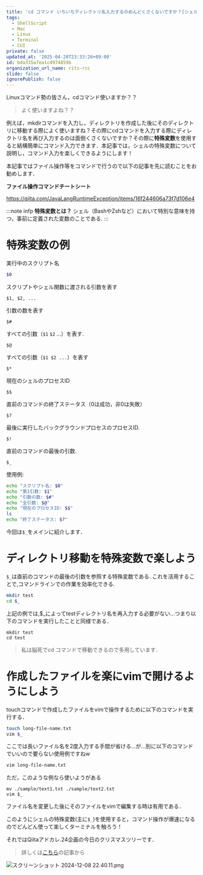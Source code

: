 ```yaml
---
title: 'cd コマンド いちいちディレクトリ名入力するのめんどくさくないですか？[シェルの特殊変数]'
tags:
  - ShellScript
  - Mac
  - Linux
  - Terminal
  - CUI
private: false
updated_at: '2025-04-20T23:33:26+09:00'
id: bda335a7ea1c4974859b
organization_url_name: rits-rcc
slide: false
ignorePublish: false
---
```

Linuxコマンド勢の皆さん，cdコマンド使いますか？？

> よく使いますよね？？

例えば，mkdirコマンドを入力し，ディレクトリを作成した後にそのディレクトリに移動する際によく使いますね？その際にcdコマンドを入力する際にディレクトリ名を再び入力するのは面倒くさくないですか？その際に**特殊変数**を使用すると結構簡単にコマンド入力できます．本記事では，シェルの特殊変数について説明し，コマンド入力を楽しくできるようにします！

本記事ではファイル操作等をコマンドで行うので以下の記事を先に読むことをお勧めします．

**ファイル操作コマンドチートシート**

https://qiita.com/JavaLangRuntimeException/items/16f244606a73f7d106e4

:::note infp
**特殊変数とは？**
シェル（BashやZshなど）において特別な意味を持つ，事前に定義された変数のことである.
:::

# 特殊変数の例
実行中のスクリプト名
```bash
$0
```
スクリプトやシェル関数に渡される引数を表す
```
$1, $2, ... 
```
引数の数を表す
```
$# 
```
すべての引数（`$1` `$2` ...）を表す.
```
$@ 
```
すべての引数（`$1 $2 ...`）を表す
```
$* 
```
現在のシェルのプロセスID
```
$$
```
直前のコマンドの終了ステータス（0は成功，非0は失敗）
```
$? 
```
最後に実行したバックグラウンドプロセスのプロセスID.
```
$!
```
直前のコマンドの最後の引数.
```
$_ 
```

使用例:
```bash
echo "スクリプト名: $0"
echo "第1引数: $1"
echo "引数の数: $#"
echo "全引数: $@"
echo "現在のプロセスID: $$"
ls
echo "終了ステータス: $?"
```
今回は`$_`をメインに紹介します．
# ディレクトリ移動を特殊変数で楽しよう

`$_`は直前のコマンドの最後の引数を参照する特殊変数である. これを活用することで,コマンドラインでの作業を効率化できる.
```bash
mkdir test
cd $_
```
上記の例では,$_によってtestディレクトリ名を再入力する必要がない...つまり以下のコマンドを実行したことと同様である．
```
mkdir test
cd test
```

> 私は脳死でcd コマンドで移動できるので多用しています．

# 作成したファイルを楽にvimで開けるようにしよう
touchコマンドで作成したファイルをvimで操作するために以下のコマンドを実行する．
```bash
touch long-file-name.txt
vim $_
```
ここでは長いファイル名を2度入力する手間が省ける...が...別に以下のコマンドでいいので要らない使用例ですねw
```bash
vim long-file-name.txt
```

ただ，このような例なら使いようがある
```
mv ./sample/text1.txt ./sample/text2.txt
vim $_
```
ファイル名を変更した後にそのファイルをvimで編集する時は有用である．

このようにシェルの特殊変数(主に`$_`)を使用すると，コマンド操作が爆速になるのでどんどん使って楽しくターミナルを触ろう！

それではQiitaアドカレ.24企画の今日のクリスマスツリーです．

> 詳しくは[こちら](https://qiita.com/JavaLangRuntimeException/items/1f4a6febf957f522ba45)の記事から

![スクリーンショット 2024-12-08 22.40.11.png](https://qiita-image-store.s3.ap-northeast-1.amazonaws.com/0/3757442/4a957554-d402-fb2f-a047-b851cf8f79ed.png)
